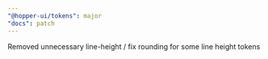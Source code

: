 ```yaml
---
"@hopper-ui/tokens": major
"docs": patch
---
```


Removed unnecessary line-height / fix rounding for some line height tokens
